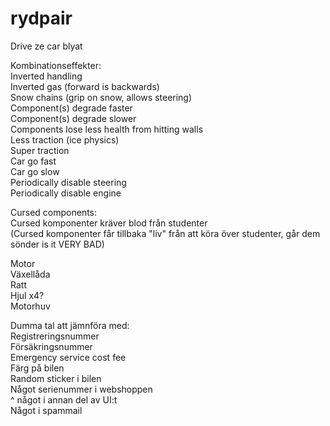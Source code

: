 # rydpair
Drive ze car blyat

Kombinationseffekter:  
Inverted handling  
Inverted gas (forward is backwards)  
Snow chains (grip on snow, allows steering)  
Component(s) degrade faster  
Component(s) degrade slower  
Components lose less health from hitting walls  
Less traction  (ice physics)  
Super traction  
Car go fast  
Car go slow  
Periodically disable steering  
Periodically disable engine  


Cursed components:  
Cursed komponenter kräver blod från studenter  
(Cursed komponenter får tillbaka "liv" från att köra över studenter, går dem sönder is it VERY BAD)

Motor  
Växellåda  
Ratt  
Hjul x4?  
Motorhuv  

Dumma tal att jämnföra med:  
Registreringsnummer  
Försäkringsnummer  
Emergency service cost fee  
Färg på bilen  
Random sticker i bilen  
Något serienummer i webshoppen  
^ något i annan del av UI:t  
Något i spammail  

